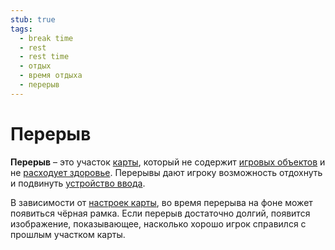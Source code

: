```yaml
---
stub: true
tags:
  - break time
  - rest
  - rest time
  - отдых
  - время отдыха
  - перерыв
---
```


# Перерыв

**Перерыв** – это участок [карты](/wiki/Beatmap), который не содержит [игровых объектов](/wiki/Gameplay/Hit_object) и не [расходует здоровье](/wiki/Gameplay/Health). Перерывы дают игроку возможность отдохнуть и подвинуть [устройство ввода](/wiki/Gameplay/Input_device).

В зависимости от [настроек карты](/wiki/Client/Beatmap_editor/Song_setup), во время перерыва на фоне может появиться чёрная рамка. Если перерыв достаточно долгий, появится изображение, показывающее, насколько хорошо игрок справился с прошлым участком карты.

